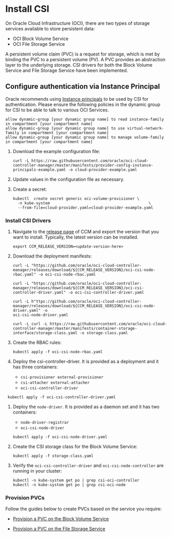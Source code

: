# Install CSI

On Oracle Cloud Infrastructure (OCI), there are two types of storage services available to store persistent data:

- OCI Block Volume Service
- OCI File Storage Service

A persistent volume claim (PVC) is a request for storage, which is met by binding the PVC to a persistent volume (PV). A PVC provides an abstraction layer to the underlying storage. CSI drivers for both the Block Volume Service and File Storage Service have been implemented.

## Configure authentication via Instance Principal

Oracle recommends using [Instance principals][instance-principals] to be used by CSI for authentication. Please ensure the 
following policies in the dynamic group for CSI to be able to talk to various OCI Services.

```
allow dynamic-group [your dynamic group name] to read instance-family in compartment [your compartment name]
allow dynamic-group [your dynamic group name] to use virtual-network-family in compartment [your compartment name]
allow dynamic-group [your dynamic group name] to manage volume-family in compartment [your compartment name]
```

1. Download the example configuration file:

   ```shell
   curl -L https://raw.githubusercontent.com/oracle/oci-cloud-controller-manager/master/manifests/provider-config-instance-principals-example.yaml -o cloud-provider-example.yaml
   ```
2. Update values in the configuration file as necessary.
3. Create a secret:

   ```shell
   kubectl  create secret generic oci-volume-provisioner \
     -n kube-system                                           \
     --from-file=cloud-provider.yaml=cloud-provider-example.yaml
   ```

### Install CSI Drivers

1. Navigate to the [release page][oci-ccm-release-page] of CCM and export the version that you want to install. Typically, 
   the latest version can be installed.

   ```shell
   export CCM_RELEASE_VERSION=<update-version-here>
   ```

4. Download the deployment manifests:

   ```shell
   curl -L "https://github.com/oracle/oci-cloud-controller-manager/releases/download/${CCM_RELEASE_VERSION}/oci-csi-node-rbac.yaml" -o oci-csi-node-rbac.yaml

   curl -L "https://github.com/oracle/oci-cloud-controller-manager/releases/download/${CCM_RELEASE_VERSION}/oci-csi-controller-driver.yaml" -o oci-csi-controller-driver.yaml

   curl -L h"ttps://github.com/oracle/oci-cloud-controller-manager/releases/download/${CCM_RELEASE_VERSION}/oci-csi-node-driver.yaml" -o
   oci-csi-node-driver.yaml

   curl -L curl -L https://raw.githubusercontent.com/oracle/oci-cloud-controller-manager/master/manifests/container-storage-interface/storage-class.yaml -o storage-class.yaml
   ```

5. Create the RBAC rules:

   ```shell
   kubectl apply -f oci-csi-node-rbac.yaml
   ```

6. Deploy the csi-controller-driver. It is provided as a deployment and it has three containers:
    - `csi-provisioner external-provisioner`
    - `csi-attacher external-attacher`
    - `oci-csi-controller-driver`

  ```shell
   kubectl apply -f oci-csi-controller-driver.yaml
   ```

1. Deploy the `node-driver`. It is provided as a daemon set and it has two containers:
    - `node-driver-registrar`
    - `oci-csi-node-driver`

   ```shell
   kubectl apply -f oci-csi-node-driver.yaml
   ```

1. Create the CSI storage class for the Block Volume Service:

   ```shell
   kubectl apply -f storage-class.yaml
   ```

1. Verify the `oci-csi-controller-driver` and `oci-csi-node-controller` are running in your cluster:

   ```shell
   kubectl -n kube-system get po | grep csi-oci-controller
   kubectl -n kube-system get po | grep csi-oci-node
   ```

### Provision PVCs

Follow the guides below to create PVCs based on the service you require:

- [Provision a PVC on the Block Volume Service](pvc-pvc-bv.md)

- [Provision a PVC on the File Storage Service](pvc-fss.md)


[oci-ccm-release-page]: https://github.com/oracle/oci-cloud-controller-manager/releases
[instance-principals]: https://docs.oracle.com/en-us/iaas/Content/Identity/Tasks/callingservicesfrominstances.htm
